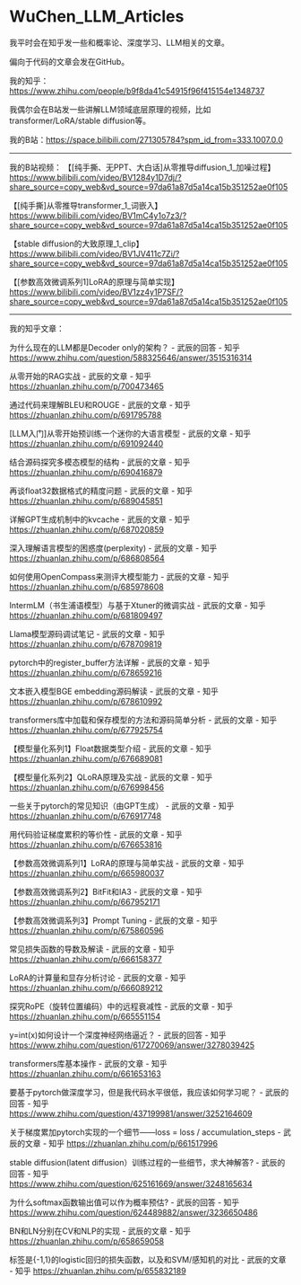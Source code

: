 # WuChen_LLM_Articles

我平时会在知乎发一些和概率论、深度学习、LLM相关的文章。

偏向于代码的文章会发在GitHub。

我的知乎：https://www.zhihu.com/people/b9f8da41c54915f96f415154e1348737

我偶尔会在B站发一些讲解LLM领域底层原理的视频，比如transformer/LoRA/stable diffusion等。

我的B站：https://space.bilibili.com/271305784?spm_id_from=333.1007.0.0
***
我的B站视频：
【[纯手撕、无PPT、大白话]从零推导diffusion_1_加噪过程】 https://www.bilibili.com/video/BV1284y1D7dj/?share_source=copy_web&vd_source=97da61a87d5a14ca15b351252ae0f105

【[纯手撕]从零推导transformer_1_词嵌入】 https://www.bilibili.com/video/BV1mC4y1o7z3/?share_source=copy_web&vd_source=97da61a87d5a14ca15b351252ae0f105

【stable diffusion的大致原理_1_clip】 https://www.bilibili.com/video/BV1JV411c7Zi/?share_source=copy_web&vd_source=97da61a87d5a14ca15b351252ae0f105

【[参数高效微调系列1]LoRA的原理与简单实现】 https://www.bilibili.com/video/BV1zz4y1P7SF/?share_source=copy_web&vd_source=97da61a87d5a14ca15b351252ae0f105


***
我的知乎文章：

为什么现在的LLM都是Decoder only的架构？ - 武辰的回答 - 知乎
https://www.zhihu.com/question/588325646/answer/3515316314

从零开始的RAG实战 - 武辰的文章 - 知乎
https://zhuanlan.zhihu.com/p/700473465

通过代码来理解BLEU和ROUGE - 武辰的文章 - 知乎
https://zhuanlan.zhihu.com/p/691795788

[LLM入门]从零开始预训练一个迷你的大语言模型 - 武辰的文章 - 知乎
https://zhuanlan.zhihu.com/p/691092440

结合源码探究多模态模型的结构 - 武辰的文章 - 知乎
https://zhuanlan.zhihu.com/p/690416879

再谈float32数据格式的精度问题 - 武辰的文章 - 知乎
https://zhuanlan.zhihu.com/p/689045851

详解GPT生成机制中的kvcache - 武辰的文章 - 知乎
https://zhuanlan.zhihu.com/p/687020859

深入理解语言模型的困惑度(perplexity) - 武辰的文章 - 知乎
https://zhuanlan.zhihu.com/p/686808564

如何使用OpenCompass来测评大模型能力 - 武辰的文章 - 知乎
https://zhuanlan.zhihu.com/p/685978608

IntermLM（书生浦语模型）与基于Xtuner的微调实战 - 武辰的文章 - 知乎
https://zhuanlan.zhihu.com/p/681809497

Llama模型源码调试笔记 - 武辰的文章 - 知乎
https://zhuanlan.zhihu.com/p/678709819

pytorch中的register_buffer方法详解 - 武辰的文章 - 知乎
https://zhuanlan.zhihu.com/p/678659216

文本嵌入模型BGE embedding源码解读 - 武辰的文章 - 知乎
https://zhuanlan.zhihu.com/p/678610992

transformers库中加载和保存模型的方法和源码简单分析 - 武辰的文章 - 知乎
https://zhuanlan.zhihu.com/p/677925754

【模型量化系列1】Float数据类型介绍 - 武辰的文章 - 知乎
https://zhuanlan.zhihu.com/p/676689081

【模型量化系列2】QLoRA原理及实战 - 武辰的文章 - 知乎
https://zhuanlan.zhihu.com/p/676998456

一些关于pytorch的常见知识（由GPT生成） - 武辰的文章 - 知乎
https://zhuanlan.zhihu.com/p/676917748

用代码验证梯度累积的等价性 - 武辰的文章 - 知乎
https://zhuanlan.zhihu.com/p/676653816

【参数高效微调系列1】LoRA的原理与简单实战 - 武辰的文章 - 知乎
https://zhuanlan.zhihu.com/p/665980037

【参数高效微调系列2】BitFit和IA3 - 武辰的文章 - 知乎
https://zhuanlan.zhihu.com/p/667952171

【参数高效微调系列3】Prompt Tuning - 武辰的文章 - 知乎
https://zhuanlan.zhihu.com/p/675860596

常见损失函数的导数及解读 - 武辰的文章 - 知乎
https://zhuanlan.zhihu.com/p/666158377

LoRA的计算量和显存分析讨论 - 武辰的文章 - 知乎
https://zhuanlan.zhihu.com/p/666089212

探究RoPE（旋转位置编码）中的远程衰减性 - 武辰的文章 - 知乎
https://zhuanlan.zhihu.com/p/665551154

y=int(x)如何设计一个深度神经网络逼近？ - 武辰的回答 - 知乎
https://www.zhihu.com/question/617270069/answer/3278039425

transformers库基本操作 - 武辰的文章 - 知乎
https://zhuanlan.zhihu.com/p/661653163

要基于pytorch做深度学习，但是我代码水平很低，我应该如何学习呢？ - 武辰的回答 - 知乎
https://www.zhihu.com/question/437199981/answer/3252164609

关于梯度累加pytorch实现的一个细节——loss = loss / accumulation_steps - 武辰的文章 - 知乎
https://zhuanlan.zhihu.com/p/661517996

stable diffusion(latent diffusion）训练过程的一些细节，求大神解答? - 武辰的回答 - 知乎
https://www.zhihu.com/question/625161669/answer/3248165634

为什么softmax函数输出值可以作为概率预估? - 武辰的回答 - 知乎
https://www.zhihu.com/question/624489882/answer/3236650486

BN和LN分别在CV和NLP的实现 - 武辰的文章 - 知乎
https://zhuanlan.zhihu.com/p/658659058

标签是{-1,1}的logistic回归的损失函数，以及和SVM/感知机的对比 - 武辰的文章 - 知乎
https://zhuanlan.zhihu.com/p/655832189

